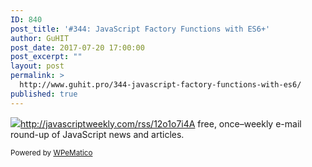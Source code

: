 ```yaml
---
ID: 840
post_title: '#344: JavaScript Factory Functions with ES6+'
author: GuHIT
post_date: 2017-07-20 17:00:00
post_excerpt: ""
layout: post
permalink: >
  http://www.guhit.pro/344-javascript-factory-functions-with-es6/
published: true
---
```

<img class="wpe_imgrss" src="http://www.guhit.pro/wp-content/uploads/2017/07/fb7f8487.png">http://javascriptweekly.com/rss/12o1o7i4A free, once&ndash;weekly e-mail round-up of JavaScript news and articles.<p class="wpematico_credit"><small>Powered by <a href="http://www.wpematico.com" target="_blank">WPeMatico</a></small></p>